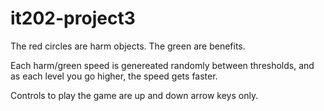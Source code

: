 # it202-project3

The red circles are harm objects. The green are benefits.

Each harm/green speed is genereated randomly between thresholds, and
as each level you go higher, the speed gets faster.

Controls to play the game are up and down arrow keys only.

